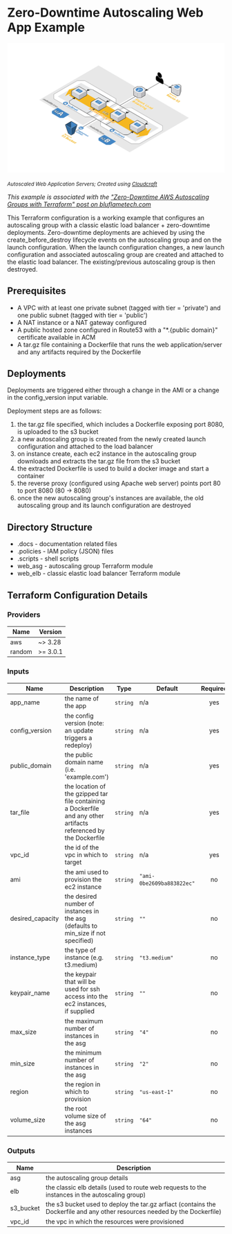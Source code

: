 # Zero-Downtime Autoscaling Web App Example

![Zero-Downtime Autoscaling Web App](.docs/autoscaling-web-app.png)

_<small>Autoscaled Web Application Servers; Created using [Cloudcraft](https://www.cloudcraft.co/)</small>_

_This example is associated with the ["Zero-Downtime AWS Autoscaling Groups with Terraform" post on bluflametech.com](https://www.bluflametech.com/blog/asg-zero-downtime-tf/)_ 

This Terraform configuration is a working example that configures an autoscaling group with a classic elastic
load balancer + zero-downtime deployments. Zero-downtime deployments are achieved by using the create_before_destroy
lifecycle events on the autoscaling group and on the launch configuration. When the launch configuration changes, a
new launch configuration and associated autoscaling group are created and attached to the elastic load balancer. The
existing/previous autoscaling group is then destroyed.

## Prerequisites

* A VPC with at least one private subnet (tagged with tier = 'private') and one public subnet (tagged with tier = 'public')
* A NAT instance or a NAT gateway configured
* A public hosted zone configured in Route53 with a "*.{public domain}" certificate available in ACM
* A tar.gz file containing a Dockerfile that runs the web application/server and any artifacts required by the Dockerfile

## Deployments

Deployments are triggered either through a change in the AMI or a change in the config_version input variable. 

Deployment steps are as follows:

1. the tar.gz file specified, which includes a Dockerfile exposing port 8080, is uploaded to the s3 bucket
2. a new autoscaling group is created from the newly created launch configuration and attached to the load balancer
3. on instance create, each ec2 instance in the autoscaling group downloads and extracts the tar.gz file from the s3 bucket
4. the extracted Dockerfile is used to build a docker image and start a container
5. the reverse proxy (configured using Apache web server) points port 80 to port 8080 (80 -> 8080)
6. once the new autoscaling group's instances are available, the old autoscaling group and its launch configuration are destroyed

## Directory Structure

* .docs - documentation related files
* .policies - IAM policy (JSON) files
* .scripts - shell scripts
* web_asg - autoscaling group Terraform module
* web_elb - classic elastic load balancer Terraform module

## Terraform Configuration Details

### Providers

| Name | Version |
|------|---------|
| aws | ~> 3.28 |
| random | >= 3.0.1 |

### Inputs

| Name | Description | Type | Default | Required |
|------|-------------|------|---------|:--------:|
| app\_name | the name of the app | `string` | n/a | yes |
| config\_version | the config version (note: an update triggers a redeploy) | `string` | n/a | yes |
| public\_domain | the public domain name (i.e. 'example.com') | `string` | n/a | yes |
| tar\_file | the location of the gzipped tar file containing a Dockerfile and any other artifacts referenced by the Dockerfile | `string` | n/a | yes |
| vpc\_id | the id of the vpc in which to target | `string` | n/a | yes |
| ami | the ami used to provision the ec2 instance | `string` | `"ami-0be2609ba883822ec"` | no |
| desired\_capacity | the desired number of instances in the asg (defaults to min\_size if not specified) | `string` | `""` | no |
| instance\_type | the type of instance (e.g. t3.medium) | `string` | `"t3.medium"` | no |
| keypair\_name | the keypair that will be used for ssh access into the ec2 instances, if supplied | `string` | `""` | no |
| max\_size | the maximum number of instances in the asg | `string` | `"4"` | no |
| min\_size | the minimum number of instances in the asg | `string` | `"2"` | no |
| region | the region in which to provision | `string` | `"us-east-1"` | no |
| volume\_size | the root volume size of the asg instances | `string` | `"64"` | no |

### Outputs

| Name | Description |
|------|-------------|
| asg | the autoscaling group details |
| elb | the classic elb details (used to route web requests to the instances in the autoscaling group) |
| s3\_bucket | the s3 bucket used to deploy the tar.gz arfiact (contains the Dockerfile and any other resources needed by the Dockerfile) |
| vpc\_id | the vpc in which the resources were provisioned |

